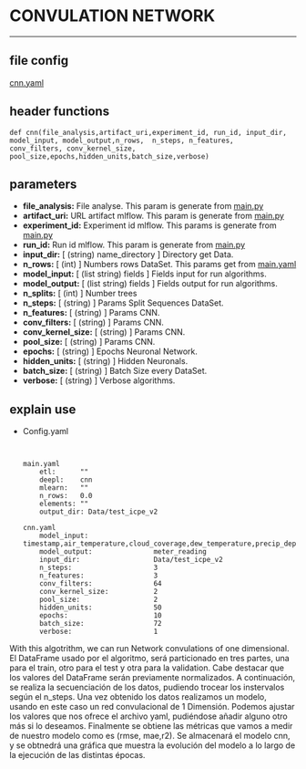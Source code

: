 # CONVULATION NETWORK
---
## file config
[cnn.yaml](../Config/cnn.yaml)

## header functions

~~~
def cnn(file_analysis,artifact_uri,experiment_id, run_id, input_dir, model_input, model_output,n_rows,  n_steps, n_features,
conv_filters, conv_kernel_size, pool_size,epochs,hidden_units,batch_size,verbose)
~~~
## parameters
*   **file_analysis:** File analyse. This param is generate from [main.py](../main.py)
*   **artifact_uri:** URL artifact mlflow. This param is generate from [main.py](../main.py)
*   **experiment_id:** Experiment id mlflow. This params is generate from [main.py](../main.py)
*   **run_id:** Run id mlflow. This param is generate from [main.py](../main.py)
*   **input_dir:** [ (string) name_directory ] Directory get Data.
*   **n_rows:** [ (int) ] Numbers rows DataSet. This params get from [main.yaml](main.yaml)
*   **model_input:** [ (list string) fields ] Fields input for run algorithms.
*   **model_output:** [ (list string) fields ] Fields output for run algorithms.
*   **n_splits:**  [ (int) ] Number trees
*   **n_steps:** [ (string) ] Params Split Sequences DataSet.
*   **n_features:** [ (string) ] Params CNN.
*   **conv_filters:** [ (string) ] Params CNN.
*   **conv_kernel_size:** [ (string) ] Params CNN.
*   **pool_size:** [ (string) ] Params CNN.
*   **epochs:** [ (string) ] Epochs Neuronal Network.
*   **hidden_units:** [ (string) ] Hidden Neuronals.
*   **batch_size:** [ (string) ] Batch Size every DataSet.
*   **verbose:** [ (string) ] Verbose algorithms.


## explain use
*   Config.yaml 

    ~~~


    main.yaml
        etl:      ""
        deepl:    cnn
        mlearn:   ""
        n_rows:   0.0
        elements: ""
        output_dir: Data/test_icpe_v2

    cnn.yaml
        model_input:                timestamp,air_temperature,cloud_coverage,dew_temperature,precip_depth_1_hr,sea_level_pressure,wind_speed  
        model_output:               meter_reading 
        input_dir:                  Data/test_icpe_v2
        n_steps:                    3
        n_features:                 3
        conv_filters:               64
        conv_kernel_size:           2
        pool_size:                  2
        hidden_units:               50
        epochs:                     10
        batch_size:                 72
        verbose:                    1
    ~~~

With this algotrithm, we can run Network convulations of one dimensional. El DataFrame usado por el algoritmo, será particionado en tres partes, una para el train, otro para el test y otra para la validation. Cabe destacar que los valores del DataFrame serán previamente normalizados.  A continuación, se realiza la secuenciación de los datos, pudiendo trocear los instervalos según el n_steps. Una vez obtenido los datos realizamos un modelo, usando en este caso un red convulacional de 1 Dimensión. Podemos ajustar los valores que nos ofrece el archivo yaml, pudiéndose añadir alguno otro más si lo deseamos. Finalmente se obtiene las métricas que vamos a medir de nuestro modelo como es (rmse, mae,r2). Se almacenará el modelo cnn, y se obtnedrá una gráfica que muestra la evolución del modelo a lo largo de la ejecución de las distintas épocas. 